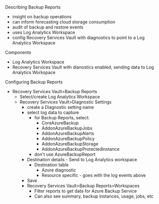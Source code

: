 Describing Backup Reports
- insight on backup operations
- can inform forecasting cloud storage consumption
- audit of backup and restore events
- uses Log Analytics Workspace
- config Recovery Services Vault with diagnostics to point to a Log Analytics Workspace

Components
- Log Analytics Workspace 
- Recovery Services Vault with dianostics enabled, sending data to Log Analytics Workspace

Configuring Backup Reports
- Recovery Services Vault>Backup Reports
	- Select/create Log Analytics Workspace
	- Recovery Services Vault>Diagnostic Settings
		- create a Diagnostic setting name
		- select log data to capture
			- for Backup Reports, select:
				- CoreAzureBackup
				- AddonAzureBackupJobs
				- AddonAzureBackupAlerts
				- AddonAzureBackupPolicy
				- AddonAzureBackupStorage
				- AddonAzureBackupProtectedInstance
			- don't use AzureBackupReport
		- Destination details - Send to Log Analytics workspace
			- Destination table
				- Azure diagnostic
				- Resource specific - goes with the log events above
		- Save
		- Recovery Services Vault>Backup Reports>Workspaces
			- Filter reports to get data for Azure Backup Service
			- Can also see summary, backup instances, usage, jobs, etc